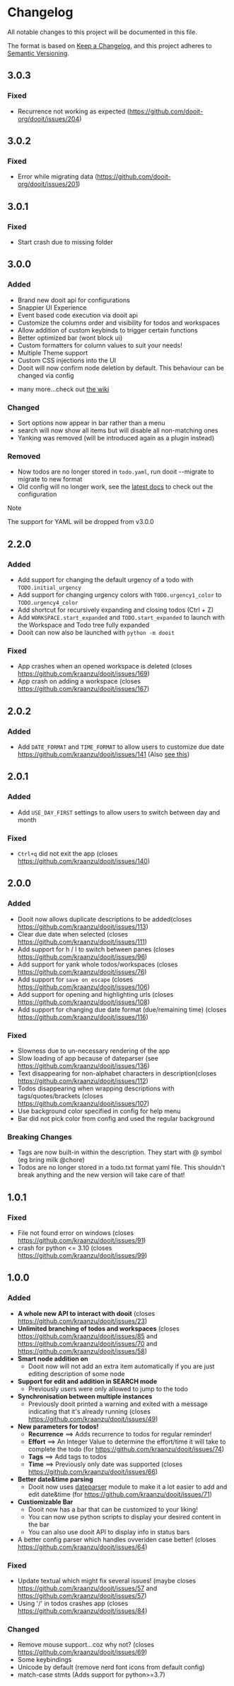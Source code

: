 # Changelog

All notable changes to this project will be documented in this file.

The format is based on [Keep a Changelog](https://keepachangelog.com/en/1.0.0/),
and this project adheres to [Semantic Versioning](https://semver.org/spec/v2.0.0.html).

## 3.0.3

### Fixed

- Recurrence not working as expected (https://github.com/dooit-org/dooit/issues/204)

## 3.0.2

### Fixed
- Error while migrating data (https://github.com/dooit-org/dooit/issues/201)

## 3.0.1

### Fixed
- Start crash due to missing folder

## 3.0.0

### Added
- Brand new dooit api for configurations
- Snappier UI Experience
- Event based code execution via dooit api
- Customize the columns order and visibility for todos and workspaces
- Allow addition of custom keybinds to trigger certain functions
- Better optimized bar (wont block ui)
- Custom formatters for column values to suit your needs!
- Multiple Theme support
- Custom CSS injections into the UI
- Dooit will now confirm node deletion by default. This behaviour can be changed via config
+ many more...check out [the wiki](https://dooit-org.github.io/dooit/)

### Changed
- Sort options now appear in bar rather than a menu
- search will now show all items but will disable all non-matching ones
- Yanking was removed (will be introduced again as a plugin instead)

### Removed
- Now todos are no longer stored in `todo.yaml`, run dooit --migrate to migrate to new format
- Old config will no longer work, see the [latest docs](https://dooit-org.github.io/dooit/) to check out the configuration

> [!NOTE]
> The support for YAML will be dropped from v3.0.0

## 2.2.0

### Added
- Add support for changing the default urgency of a todo with `TODO.initial_urgency`
- Add support for changing urgency colors with `TODO.urgency1_color` to `TODO.urgency4_color`
- Add shortcut for recursively expanding and closing todos (Ctrl + Z)
- Add `WORKSPACE.start_expanded` and `TODO.start_expanded` to launch with the Workspace and Todo tree fully expanded
- Dooit can now also be launched with `python -m dooit`

### Fixed

- App crashes when an opened workspace is deleted (closes https://github.com/kraanzu/dooit/issues/169)
- App crash on adding a workspace (closes https://github.com/kraanzu/dooit/issues/167)

## 2.0.2

### Added
- Add `DATE_FORMAT` and `TIME_FORMAT` to allow users to customize due date https://github.com/kraanzu/dooit/issues/141 (Also [see this](https://github.com/kraanzu/dooit/wiki/Configuration#general))

## 2.0.1

### Added
- Add `USE_DAY_FIRST` settings to allow users to switch between day and month

### Fixed
- `Ctrl+q` did not exit the app (closes https://github.com/kraanzu/dooit/issues/140)


## 2.0.0

### Added
- Dooit now allows duplicate descriptions to be added(closes https://github.com/kraanzu/dooit/issues/113)
- Clear due date when selected (closes https://github.com/kraanzu/dooit/issues/111)
- Add support for h / l to switch between panes (closes https://github.com/kraanzu/dooit/issues/96)
- Add support for yank whole todos/workspaces (closes https://github.com/kraanzu/dooit/issues/76)
- Add support for `save on escape` (closes https://github.com/kraanzu/dooit/issues/106)
- Add support for opening and highlighting urls (closes https://github.com/kraanzu/dooit/issues/108)
- Add support for changing due date format (due/remaining time) (closes https://github.com/kraanzu/dooit/issues/116)

### Fixed
- Slowness due to un-necessary rendering of the app
- Slow loading of app because of dateparser (see https://github.com/kraanzu/dooit/issues/136)
- Text disappearing for non-alphabet characters in description(closes https://github.com/kraanzu/dooit/issues/112)
- Todos disappearing when wrapping descriptions with tags/quotes/brackets (closes https://github.com/kraanzu/dooit/issues/107)
- Use background color specified in config for help menu
- Bar did not pick color from config and used the regular background

### Breaking Changes
- Tags are now built-in within the description. They start with @ symbol (eg bring milk @chore)
- Todos are no longer stored in a todo.txt format yaml file. This shouldn't break anything and the new version will take care of that!

## 1.0.1

### Fixed
- File not found error on windows (closes https://github.com/kraanzu/dooit/issues/91)
- crash for python <= 3.10 (closes https://github.com/kraanzu/dooit/issues/99)

## 1.0.0

### Added 

- **A whole new API to interact with dooit** (closes https://github.com/kraanzu/dooit/issues/23)
- **Unlimited branching of todos and workspaces** (closes https://github.com/kraanzu/dooit/issues/85 and https://github.com/kraanzu/dooit/issues/70 and https://github.com/kraanzu/dooit/issues/58)
- **Smart node addition on <enter>**
  - Dooit now will not add an extra item automatically if you are just editing description of some node
- **Support for edit and addition in SEARCH mode**
  - Previously users were only allowed to jump to the todo
- **Synchronisation between multiple instances** 
  - Previously dooit printed a warning and exited with a message indicating that it's already running (closes https://github.com/kraanzu/dooit/issues/49)
- **New parameters for todos!**
  - **Recurrence** ==> Adds recurrence to todos for regular reminder!
  - **Effort** ==> An Integer Value to determine the effort/time it will take to complete the todo (for https://github.com/kraanzu/dooit/issues/74)
  - **Tags** ==> Add tags to todos
  - **Time** ==> Previously only date was supported (closes https://github.com/kraanzu/dooit/issues/66)
- **Better date&time parsing** 
  - Dooit now uses [dateparser](https://pypi.org/project/dateparser/) module to make it a lot easier to add and edit date&time (for https://github.com/kraanzu/dooit/issues/71)
- **Custiomizable Bar**
  - Dooit now has a bar that can be customized to your liking!
  - You can now use python scripts to display your desired content in the bar
  - You can also use dooit API to display info in status bars
- A better config parser which handles ovveriden case better! (closes https://github.com/kraanzu/dooit/issues/64)

### Fixed
  - Update textual which might fix several issues! (maybe closes https://github.com/kraanzu/dooit/issues/57 and https://github.com/kraanzu/dooit/issues/57)
  - Using '/' in todos crashes app (closes https://github.com/kraanzu/dooit/issues/84)
  

### Changed
  - Remove mouse support...coz why not? (closes https://github.com/kraanzu/dooit/issues/69)
  - Some keybindings
  - Unicode by default (remove nerd font icons from default config)
  - match-case stmts (Adds support for python>=3.7)
  
